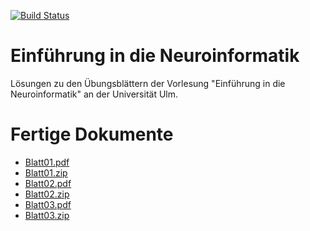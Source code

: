 [![Build Status](https://travis-ci.org/aul12/Einfuehrung-in-die-Neuroinformatik.svg?branch=master)](https://travis-ci.org/aul12/Einfuehrung-in-die-Neuroinformatik)
# Einführung in die Neuroinformatik
Lösungen zu den Übungsblättern der Vorlesung "Einführung in die Neuroinformatik" an der Universität Ulm.

# Fertige Dokumente
 * [Blatt01.pdf](https://aul12.github.io/Einfuehrung-in-die-Neuroinformatik/Blatt01.pdf)
 * [Blatt01.zip](https://aul12.github.io/Einfuehrung-in-die-Neuroinformatik/Blatt01.zip)
 * [Blatt02.pdf](https://aul12.github.io/Einfuehrung-in-die-Neuroinformatik/Blatt02.pdf)
 * [Blatt02.zip](https://aul12.github.io/Einfuehrung-in-die-Neuroinformatik/Blatt02.zip)
 * [Blatt03.pdf](https://aul12.github.io/Einfuehrung-in-die-Neuroinformatik/Blatt03.pdf)
 * [Blatt03.zip](https://aul12.github.io/Einfuehrung-in-die-Neuroinformatik/Blatt03.zip)
